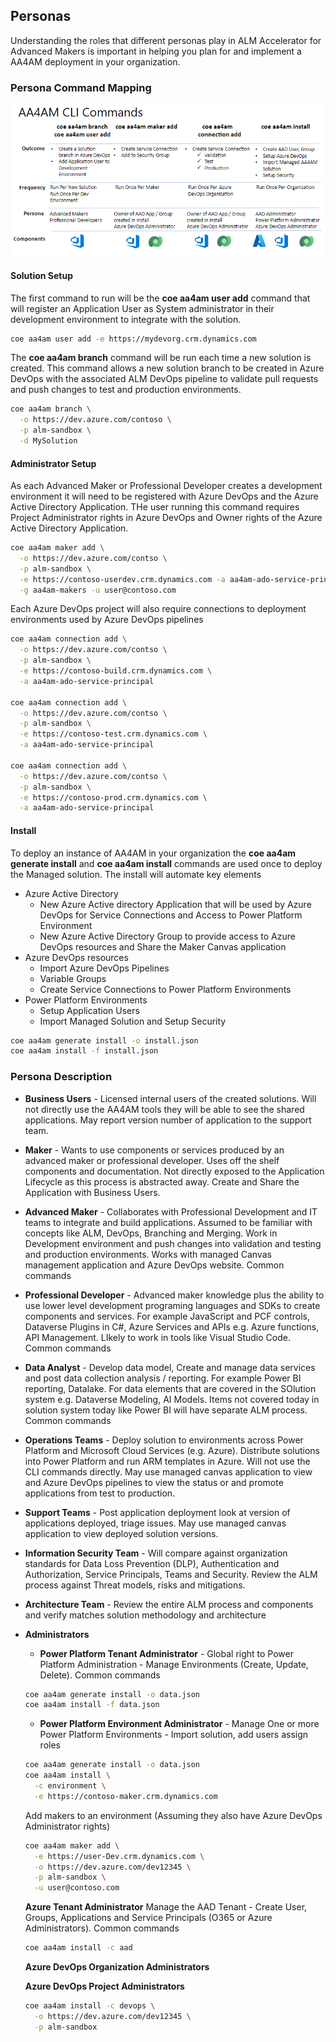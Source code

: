 ## Personas

Understanding the roles that different personas play in ALM Accelerator for Advanced Makers is important in helping you plan for and implement a AA4AM deployment in your organization.

### Persona Command Mapping

![Common Commands](../images/aa4am-command-summary.png)

#### Solution Setup

The first command to run will be the **coe aa4am user add** command that will register an Application User as System administrator in their development environment to integrate with the solution.

```bash
coe aa4am user add -e https://mydevorg.crm.dynamics.com
```

The **coe aa4am branch** command will be run each time a new solution is created. This command allows a new solution branch to be created in Azure DevOps with the associated ALM DevOps pipeline to validate pull requests and push changes to test and production environments.

```bash
coe aa4am branch \
  -o https://dev.azure.com/contoso \
  -p alm-sandbox \
  -d MySolution
```

#### Administrator Setup

As each Advanced Maker or Professional Developer creates a development environment it will need to be registered with Azure DevOps and the Azure Active Directory Application. THe user running this command requires Project Administrator rights in Azure DevOps and Owner rights of the Azure Active Directory Application.

```bash
coe aa4am maker add \
  -o https://dev.azure.com/contso \
  -p alm-sandbox \
  -e https://contoso-userdev.crm.dynamics.com -a aa4am-ado-service-principal \
  -g aa4am-makers -u user@contoso.com
```

Each Azure DevOps project will also require connections to deployment environments used by Azure DevOps pipelines

```bash
coe aa4am connection add \
  -o https://dev.azure.com/contso \
  -p alm-sandbox \
  -e https://contoso-build.crm.dynamics.com \
  -a aa4am-ado-service-principal

coe aa4am connection add \
  -o https://dev.azure.com/contso \
  -p alm-sandbox \
  -e https://contoso-test.crm.dynamics.com \
  -a aa4am-ado-service-principal

coe aa4am connection add \
  -o https://dev.azure.com/contso \
  -p alm-sandbox \
  -e https://contoso-prod.crm.dynamics.com \
  -a aa4am-ado-service-principal
```

#### Install

To deploy an instance of AA4AM in your organization the **coe aa4am generate install** and **coe aa4am install** commands are used once to deploy the Managed solution. The install will automate key elements 
- Azure Active Directory
    - New Azure Active directory Application that will be used by Azure DevOps for Service Connections and Access to Power Platform Environment
    - New Azure Active Directory Group to provide access to Azure DevOps resources and Share the Maker Canvas application
- Azure DevOps resources
    - Import Azure DevOps Pipelines
    - Variable Groups
    - Create Service Connections to Power Platform Environments
- Power Platform Environments
    - Setup Application Users
    - Import Managed Solution and Setup Security

```bash
coe aa4am generate install -o install.json
coe aa4am install -f install.json
```

### Persona Description

- **Business Users** - Licensed internal users of the created solutions. Will not directly use the AA4AM tools they will be able to see the shared applications. May report version number of application to the support team.

- **Maker** - Wants to use components or services produced by an advanced maker or professional developer. Uses off the shelf components and documentation. Not directly exposed to the Application Lifecycle as this process is abstracted away. Create and Share the Application with Business Users.

- **Advanced Maker** - Collaborates with Professional Development and IT teams to integrate and build applications. Assumed to be familiar with concepts like ALM, DevOps, Branching and Merging. Work in Development environment and push changes into validation and testing and production environments. Works with managed Canvas management application and Azure DevOps website. Common commands

- **Professional Developer** - Advanced maker knowledge plus the ability to use lower level development programing languages and SDKs to create components and services. For example JavaScript and PCF controls, Dataverse Plugins in C#, Azure Services and APIs e.g. Azure functions, API Management. LIkely to work in tools like Visual Studio Code. Common commands

- **Data Analyst** - Develop data model, Create and manage data services and post data collection analysis / reporting. For example Power BI reporting, Datalake. For data elements that are covered in the SOlution system e.g. Dataverse Modeling, AI Models. Items not covered today in solution system today like Power BI will have separate ALM process. Common commands

- **Operations Teams** - Deploy solution to environments across Power Platform and Microsoft Cloud Services (e.g. Azure). Distribute solutions into Power Platform and run ARM templates in Azure. Will not use the CLI commands directly. May use managed canvas application to view and Azure DevOps pipelines to view the status or and promote applications from test to production.

- **Support Teams** - Post application deployment look at version of applications deployed, triage issues. May use managed canvas application to view deployed solution versions.

- **Information Security Team** - Will compare against organization standards for Data Loss Prevention (DLP), Authentication and Authorization, Service Principals, Teams and Security. Review the ALM process against Threat models, risks and mitigations.

- **Architecture Team** - Review the entire ALM process and components and verify matches solution methodology and architecture

- **Administrators**
  - **Power Platform Tenant Administrator** - Global right to Power Platform Administration - Manage Environments (Create, Update, Delete). Common commands

  ```bash
  coe aa4am generate install -o data.json
  coe aa4am install -f data.json
  ```

  - **Power Platform Environment Administrator** - Manage One or more Power Platform Environments - Import solution, add users assign roles

  ```bash
  coe aa4am generate install -o data.json
  coe aa4am install \
    -c environment \
    -e https://contoso-maker.crm.dynamics.com
  ```

  Add makers to an environment (Assuming they also have Azure DevOps Administrator rights)

    ```bash
    coe aa4am maker add \
      -e https://user-Dev.crm.dynamics.com \
      -o https://dev.azure.com/dev12345 \
      -p alm-sandbox \
      -u user@contoso.com
    ```

  **Azure Tenant Administrator** Manage the AAD Tenant - Create User, Groups,  Applications and Service Principals (O365 or Azure Administrators). Common commands

  ```bash
  coe aa4am install -c aad

  ```

  **Azure DevOps Organization Administrators**
  
  **Azure DevOps Project Administrators**

  ```bash
  coe aa4am install -c devops \
    -o https://dev.azure.com/dev12345 \
    -p alm-sandbox
  ``` 
  